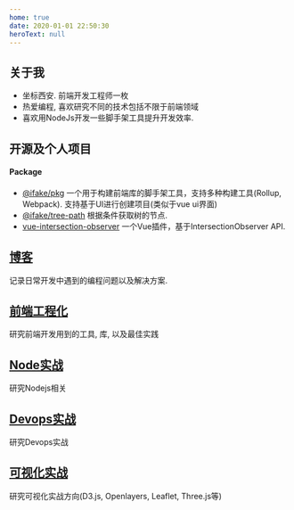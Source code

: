 ```yaml
---
home: true
date: 2020-01-01 22:50:30
heroText: null
---
```


## 关于我
- 坐标西安. 前端开发工程师一枚
- 热爱编程, 喜欢研究不同的技术包括不限于前端领域
- 喜欢用NodeJs开发一些脚手架工具提升开发效率.

## 开源及个人项目

#### Package
- [@ifake/pkg](https://github.com/ifakejs/pkg) 一个用于构建前端库的脚手架工具，支持多种构建工具(Rollup, Webpack).
支持基于UI进行创建项目(类似于vue ui界面)
- [@ifake/tree-path](https://github.com/ifakejs/tree-path) 根据条件获取树的节点.
- [vue-intersection-observer](https://github.com/BiYuqi/vue-intersection-observer) 一个Vue插件，基于IntersectionObserver API.

## [博客](/blog/)
记录日常开发中遇到的编程问题以及解决方案.

## [前端工程化](/frontend-engineering/)
研究前端开发用到的工具, 库, 以及最佳实践

## [Node实战](/node-practice/)
研究Nodejs相关

## [Devops实战](/devops-practice/)
研究Devops实战

## [可视化实战](/visualization-practice/)
研究可视化实战方向(D3.js, Openlayers, Leaflet, Three.js等)